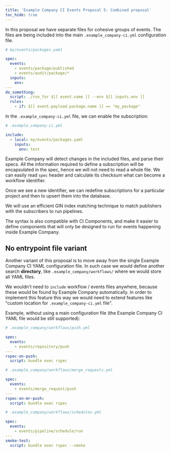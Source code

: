 ```yaml
---
title: 'Example Company CI Events Proposal 5: Combined proposal'
toc_hide: true
---
```


In this proposal we have separate files for cohesive groups of events. The
files are being included into the main `.example_company-ci.yml` configuration file.

```yaml
# my/events/packages.yaml

spec:
  events:
    - events/package/published
    - events/audit/package/*
  inputs:
    env:
---
do_something:
  script: ./run_for $[[ event.name ]] --env $[[ inputs.env ]]
  rules:
    - if: $[[ event.payload.package.name ]] == "my_package"
```

In the `.example_company-ci.yml` file, we can enable the subscription:

```yaml
# .example_company-ci.yml

include:
  - local: my/events/packages.yaml
    inputs:
      env: test

```

Example Company will detect changes in the included files, and parse their specs. All
the information required to define a subscription will be encapsulated in the
spec, hence we will not need to read a whole file. We can easily read `spec`
header and calculate its checksum what can become a workflow identifier.

Once we see a new identifier, we can redefine subscriptions for a particular
project and then to upsert them into the database.

We will use an efficient GIN index matching technique to match publishers with
the subscribers to run pipelines.

The syntax is also compatible with CI Components, and make it easier to define
components that will only be designed to run for events happening inside
Example Company.

## No entrypoint file variant

Another variant of this proposal is to move away from the single Example Company CI YAML
configuration file. In such case we would define another search **directory**,
like `.example_company/workflows/` where we would store all YAML files.

We wouldn't need to `include` workflow / events files anywhere, because these
would be found by Example Company automatically. In order to implement this feature this
way we would need to extend features like "custom location for `.example_company-ci.yml`
file".

Example, without using a main configuration file (the Example Company CI YAML file would
be still supported):

```yaml
# .example_company/workflows/push.yml

spec:
  events:
    - events/repository/push
---
rspec-on-push:
  script: bundle exec rspec
```

```yaml
# .example_company/workflows/merge_requests.yml

spec:
  events:
    - events/merge_request/push
---
rspec-on-mr-push:
  script: bundle exec rspec
```

```yaml
# .example_company/workflows/schedules.yml

spec:
  events:
    - events/pipeline/schedule/run
---
smoke-test:
  script: bundle exec rspec --smoke
```
